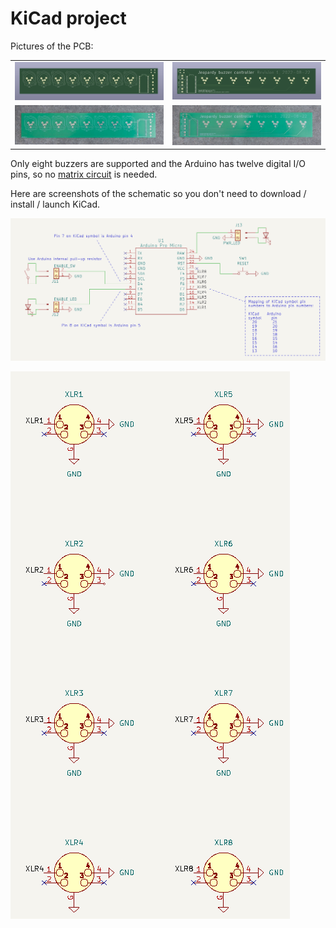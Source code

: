 # KiCad project

Pictures of the PCB:

<table>
<tr>
<td><img src="images_for_readme/PCB/kicad-screenshot-front.png" alt="Screenshot of front of PCB in KiCad"></td>
<td><img src="images_for_readme/PCB/kicad-screenshot-back.png" alt="Screenshot of back of PCB in KiCad"></td>
</tr>
<tr>
<td><img src="images_for_readme/PCB/pcb-photo-front.jpeg" alt="Photo of front of PCB"></td>
<td><img src="images_for_readme/PCB/pcb-photo-back.jpeg" alt="Photo of back of PCB"></td>
</tr>
</table>

Only eight buzzers are supported and the Arduino has twelve digital I/O pins, so no [matrix circuit](https://en.wikipedia.org/wiki/Keyboard_matrix_circuit) is needed.

Here are screenshots of the schematic so you don't need to download / install / launch KiCad.

![Screenshot of schematic showing the Arduino, power indicator light, reset button, enable switch, and enable indicator light](images_for_readme/schematic/kicad-schematic-screenshot-main.png)

![Screenshot of the schematic showing the XLR connectors](images_for_readme/schematic/kicad-schematic-screenshot-XLRs.png)
